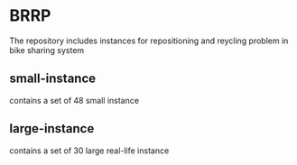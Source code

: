 # BRRP
The repository includes instances for repositioning and reycling problem in bike sharing system

## small-instance
contains a set of 48 small instance

## large-instance
contains a set of 30 large real-life instance
